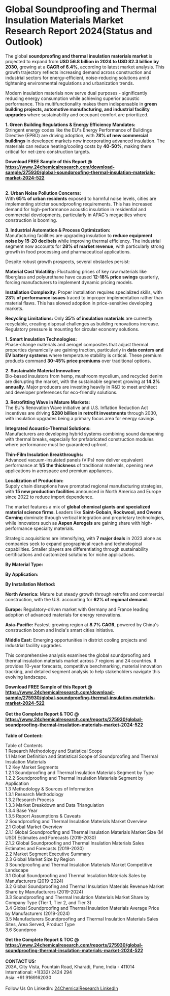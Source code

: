 <h1>Global Soundproofing and Thermal Insulation Materials Market Research Report 2024(Status and Outlook)</h1><p>The global <strong>soundproofing and thermal insulation materials market</strong> is projected to expand from <strong>USD 56.8 billion in 2024 to USD 82.3 billion by 2030</strong>, growing at a <strong>CAGR of 6.4%</strong>, according to latest market analysis. This growth trajectory reflects increasing demand across construction and industrial sectors for energy-efficient, noise-reducing solutions amid tightening environmental regulations and urbanization trends.</p><p>Modern insulation materials now serve dual purposes - significantly reducing energy consumption while achieving superior acoustic performance. This multifunctionality makes them indispensable in <strong>green building projects, automotive manufacturing, and industrial facility upgrades</strong> where sustainability and occupant comfort are prioritized.</p><p><strong>1. Green Building Regulations &amp; Energy Efficiency Mandates:</strong><br>
Stringent energy codes like the EU's Energy Performance of Buildings Directive (EPBD) are driving adoption, with <strong>78% of new commercial buildings</strong> in developed markets now incorporating advanced insulation. The materials can reduce heating/cooling costs by <strong>40-50%</strong>, making them critical for net-zero construction targets.</p><div><b>Download FREE Sample of this Report @ 
            <a href="https://www.24chemicalresearch.com/download-sample/275930/global-soundproofing-thermal-insulation-materials-market-2024-522">
            https://www.24chemicalresearch.com/download-sample/275930/global-soundproofing-thermal-insulation-materials-market-2024-522</a></b></div><br><p><strong>2. Urban Noise Pollution Concerns:</strong><br>
With <strong>65% of urban residents</strong> exposed to harmful noise levels, cities are implementing stricter soundproofing requirements. This has increased demand for high-performance acoustic insulation in residential and commercial developments, particularly in APAC's megacities where construction is booming.</p><p><strong>3. Industrial Automation &amp; Process Optimization:</strong><br>
Manufacturing facilities are upgrading insulation to <strong>reduce equipment noise by 15-20 decibels</strong> while improving thermal efficiency. The industrial segment now accounts for <strong>28% of market revenue</strong>, with particularly strong growth in food processing and pharmaceutical applications.</p><p>Despite robust growth prospects, several obstacles persist:</p><p><strong>Material Cost Volatility:</strong> Fluctuating prices of key raw materials like fiberglass and polyurethane have caused <strong>12-18% price swings</strong> quarterly, forcing manufacturers to implement dynamic pricing models.</p><p><strong>Installation Complexity:</strong> Proper installation requires specialized skills, with <strong>23% of performance issues</strong> traced to improper implementation rather than material flaws. This has slowed adoption in price-sensitive developing markets.</p><p><strong>Recycling Limitations:</strong> Only <strong>35% of insulation materials</strong> are currently recyclable, creating disposal challenges as building renovations increase. Regulatory pressure is mounting for circular economy solutions.</p><p><strong>1. Smart Insulation Technologies:</strong><br>
Phase-change materials and aerogel composites that adjust thermal properties dynamically are gaining traction, particularly in <strong>data centers and EV battery systems</strong> where temperature stability is critical. These premium products command <strong>30-45% price premiums</strong> over traditional options.</p><p><strong>2. Sustainable Material Innovation:</strong><br>
Bio-based insulators from hemp, mushroom mycelium, and recycled denim are disrupting the market, with the sustainable segment growing at <strong>14.2% annually</strong>. Major producers are investing heavily in R&amp;D to meet architect and developer preferences for eco-friendly solutions.</p><p><strong>3. Retrofitting Wave in Mature Markets:</strong><br>
The EU's Renovation Wave initiative and U.S. Inflation Reduction Act incentives are driving <strong>$280 billion in retrofit investments</strong> through 2030, with insulation upgrades being a primary focus area for energy savings.</p><p><strong>Integrated Acoustic-Thermal Solutions:</strong><br>
	Manufacturers are developing hybrid systems combining sound dampening with thermal breaks, especially for prefabricated construction modules where performance must be guaranteed upfront.</p><p><strong>Thin-Film Insulation Breakthroughs:</strong><br>
	Advanced vacuum-insulated panels (VIPs) now deliver equivalent performance at <strong>1/5 the thickness</strong> of traditional materials, opening new applications in aerospace and premium appliances.</p><p><strong>Localization of Production:</strong><br>
	Supply chain disruptions have prompted regional manufacturing strategies, with <strong>15 new production facilities</strong> announced in North America and Europe since 2022 to reduce import dependence.</p><p>The market features a mix of <strong>global chemical giants and specialized material science firms</strong>. Leaders like <strong>Saint-Gobain, Rockwool, and Owens Corning</strong> dominate through vertical integration and proprietary technologies, while innovators such as <strong>Aspen Aerogels</strong> are gaining share with high-performance specialty materials.</p><p>Strategic acquisitions are intensifying, with <strong>7 major deals</strong> in 2023 alone as companies seek to expand geographical reach and technological capabilities. Smaller players are differentiating through sustainability certifications and customized solutions for niche applications.</p><p><strong>By Material Type:</strong></p><p><strong>By Application:</strong></p><p><strong>By Installation Method:</strong></p><p><strong>North America:</strong> Mature but steady growth through retrofits and commercial construction, with the U.S. accounting for <strong>62% of regional demand</strong>.</p><p><strong>Europe:</strong> Regulatory-driven market with Germany and France leading adoption of advanced materials for energy renovations.</p><p><strong>Asia-Pacific:</strong> Fastest-growing region at <strong>8.7% CAGR</strong>, powered by China's construction boom and India's smart cities initiative.</p><p><strong>Middle East:</strong> Emerging opportunities in district cooling projects and industrial facility upgrades.</p><p>This comprehensive analysis examines the global soundproofing and thermal insulation materials market across 7 regions and 24 countries. It provides 10-year forecasts, competitive benchmarking, material innovation tracking, and detailed segment analysis to help stakeholders navigate this evolving landscape.</p><div><b>Download FREE Sample of this Report @ 
            <a href="https://www.24chemicalresearch.com/download-sample/275930/global-soundproofing-thermal-insulation-materials-market-2024-522">
            https://www.24chemicalresearch.com/download-sample/275930/global-soundproofing-thermal-insulation-materials-market-2024-522</a></b></div><br><div><b>Get the Complete Report & TOC @ 
            <a href="https://www.24chemicalresearch.com/reports/275930/global-soundproofing-thermal-insulation-materials-market-2024-522">
            https://www.24chemicalresearch.com/reports/275930/global-soundproofing-thermal-insulation-materials-market-2024-522</a></b></div><br>
            <b>Table of Content:</b><p>Table of Contents<br />
1 Research Methodology and Statistical Scope<br />
1.1 Market Definition and Statistical Scope of Soundproofing and Thermal Insulation Materials<br />
1.2 Key Market Segments<br />
1.2.1 Soundproofing and Thermal Insulation Materials Segment by Type<br />
1.2.2 Soundproofing and Thermal Insulation Materials Segment by Application<br />
1.3 Methodology & Sources of Information<br />
1.3.1 Research Methodology<br />
1.3.2 Research Process<br />
1.3.3 Market Breakdown and Data Triangulation<br />
1.3.4 Base Year<br />
1.3.5 Report Assumptions & Caveats<br />
2 Soundproofing and Thermal Insulation Materials Market Overview<br />
2.1 Global Market Overview<br />
2.1.1 Global Soundproofing and Thermal Insulation Materials Market Size (M USD) Estimates and Forecasts (2019-2030)<br />
2.1.2 Global Soundproofing and Thermal Insulation Materials Sales Estimates and Forecasts (2019-2030)<br />
2.2 Market Segment Executive Summary<br />
2.3 Global Market Size by Region<br />
3 Soundproofing and Thermal Insulation Materials Market Competitive Landscape<br />
3.1 Global Soundproofing and Thermal Insulation Materials Sales by Manufacturers (2019-2024)<br />
3.2 Global Soundproofing and Thermal Insulation Materials Revenue Market Share by Manufacturers (2019-2024)<br />
3.3 Soundproofing and Thermal Insulation Materials Market Share by Company Type (Tier 1, Tier 2, and Tier 3)<br />
3.4 Global Soundproofing and Thermal Insulation Materials Average Price by Manufacturers (2019-2024)<br />
3.5 Manufacturers Soundproofing and Thermal Insulation Materials Sales Sites, Area Served, Product Type<br />
3.6 Soundproo</p><div><b>Get the Complete Report & TOC @ 
            <a href="https://www.24chemicalresearch.com/reports/275930/global-soundproofing-thermal-insulation-materials-market-2024-522">
            https://www.24chemicalresearch.com/reports/275930/global-soundproofing-thermal-insulation-materials-market-2024-522</a></b></div><br><b>CONTACT US:</b><br>
            203A, City Vista, Fountain Road, Kharadi, Pune, India - 411014<br>
            International: +1(332) 2424 294<br>
            Asia: +91 9169162030 <br><br>
            Follow Us On LinkedIn: <a href="https://www.linkedin.com/company/24chemicalresearch/">24ChemicalResearch LinkedIn</a>